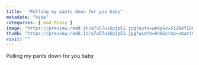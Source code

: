 ```yaml
---
title:  "Pulling my pants down for you baby"
metadate: "hide"
categories: [ God Pussy ]
image: "https://preview.redd.it/a7u57u16pjp51.jpg?auto=webp&s=51264f18022277ad85def907407380ea65af25b2"
thumb: "https://preview.redd.it/a7u57u16pjp51.jpg?width=640&crop=smart&auto=webp&s=224f66dbfb3b6d26b27f0e352855398cf233f66e"
visit: ""
---
```

Pulling my pants down for you baby
